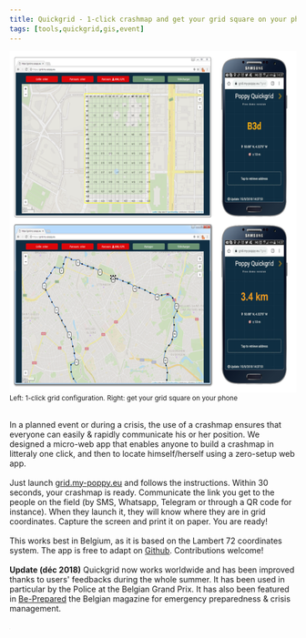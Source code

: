 ```yaml
---
title: Quickgrid - 1-click crashmap and get your grid square on your phone
tags: [tools,quickgrid,gis,event]
---
```

<img src='../images/quickgrid.png?a=1' style="height:600px">
<div style="font-size:smaller">Left: 1-click grid configuration. Right: get your grid square on your phone</div><br>

In a planned event or during a crisis, the use of a crashmap ensures that everyone can easily & rapidly communicate his or her position. We designed a micro-web app that enables anyone to build a crashmap in litteraly one click, and then to locate himself/herself using a zero-setup web app.
<br><br>
Just launch <a href="https://grid.my-poppy.eu">grid.my-poppy.eu</a> and follows the instructions. Within 30 seconds, your crashmap is ready. Communicate the link you get to the people on the field (by SMS, Whatsapp, Telegram or through a QR code for instance). When they launch it, they will know where they are in grid coordinates. Capture the screen and print it on paper. You are ready!
<br><br>
This works best in Belgium, as it is based on the Lambert 72 coordinates system. The app is free to adapt on <a href="https://github.com/ccloquet/quickgrid/">Github</a>. Contributions welcome!
<br><br>
<b>Update (déc 2018)</b> Quickgrid now works worldwide and has been improved thanks to users' feedbacks during the whole summer. It has been used in particular by the Police at the Belgian Grand Prix. It has also been featured in <a href='https://www.diekeure.be/fr-be/professional/9163/be-prepared-3-2018'>Be-Prepared</a> the Belgian magazine for emergency preparedness & crisis management.

<iframe src="https://www.my-poppy.eu/cnt/cnt.php" width="1" height="1" frameBorder="0">
